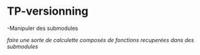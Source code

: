 # TP-versionning

-Manipuler des submodules

*faire une sorte de calculette composés de fonctions recuperées dans des submodules*
